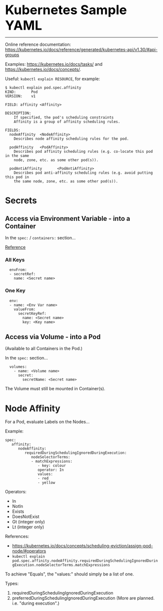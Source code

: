 **<span style="font-size:3em;color:black">Kubernetes Sample YAML</span>**
***

Online reference documentation: https://kubernetes.io/docs/reference/generated/kubernetes-api/v1.30/#api-groups

Examples: https://kubernetes.io/docs/tasks/ and https://kubernetes.io/docs/concepts/.

Useful: ```kubectl explain RESOURCE```, for example:
```
$ kubectl explain pod.spec.affinity
KIND:       Pod
VERSION:    v1

FIELD: affinity <Affinity>

DESCRIPTION:
    If specified, the pod's scheduling constraints
    Affinity is a group of affinity scheduling rules.

FIELDS:
  nodeAffinity  <NodeAffinity>
    Describes node affinity scheduling rules for the pod.

  podAffinity   <PodAffinity>
    Describes pod affinity scheduling rules (e.g. co-locate this pod in the same
    node, zone, etc. as some other pod(s)).

  podAntiAffinity       <PodAntiAffinity>
    Describes pod anti-affinity scheduling rules (e.g. avoid putting this pod in
    the same node, zone, etc. as some other pod(s)).
```

# Secrets

## Access via Environment Variable - into a Container

In the ```spec:``` / ```containers:``` section...

[Reference](https://kubernetes.io/docs/tasks/inject-data-application/distribute-credentials-secure/#define-container-environment-variables-using-secret-data)

### All Keys
```
  envFrom:
  - secretRef:
    name: <Secret name>
```

### One Key
```
  env:
  - name: <Env Var name>
    valueFrom:
      secretKeyRef:
        name: <Secret name>
        key: <Key name>
```

## Access via Volume - into a Pod
(Available to all Containers in the Pod.)

In the ```spec:``` section...

```
  volumes:
    - name: <Volume name>
      secret:
        secretName: <Secret name>
```

The Volume must still be mounted in Container(s).
 
# Node Affinity

For a Pod, evaluate Labels on the Nodes...

Example:
```
spec:
   affinity:
      nodeAffinity:
         requiredDuringSchedulingIgnoredDuringExecution:
            nodeSelectorTerms:
            - matchExpressions:
               - key: colour
               operator: In
               values:
               - red
               - yellow
```

Operators:
- In
- NotIn
- Exists
- DoesNotExist
- Gt (integer only)
- Lt (integer only)

References:
- https://kubernetes.io/docs/concepts/scheduling-eviction/assign-pod-node/#operators
- ```kubectl explain pod.spec.affinity.nodeAffinity.requiredDuringSchedulingIgnoredDuringExecution.nodeSelectorTerms.matchExpressions```

To achieve "Equals", the "values:" should simply be a list of one.

Types:
1. requiredDuringSchedulingIgnoredDuringExecution
2. preferredDuringSchedulingIgnoredDuringExecution
(More are planned.  i.e. "during execution".)